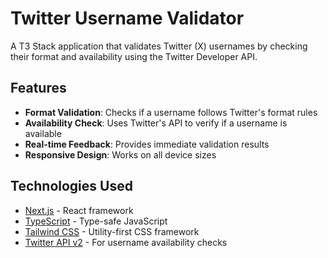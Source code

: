 # Twitter Username Validator

A T3 Stack application that validates Twitter (X) usernames by checking their format and availability using the Twitter Developer API.

## Features

- **Format Validation**: Checks if a username follows Twitter's format rules
- **Availability Check**: Uses Twitter's API to verify if a username is available
- **Real-time Feedback**: Provides immediate validation results
- **Responsive Design**: Works on all device sizes

## Technologies Used

- [Next.js](https://nextjs.org/) - React framework
- [TypeScript](https://www.typescriptlang.org/) - Type-safe JavaScript
- [Tailwind CSS](https://tailwindcss.com/) - Utility-first CSS framework
- [Twitter API v2](https://developer.twitter.com/en/docs/twitter-api) - For username availability checks


